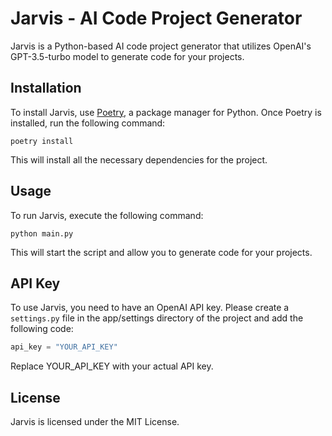 # Jarvis - AI Code Project Generator

Jarvis is a Python-based AI code project generator that utilizes OpenAI's GPT-3.5-turbo model to generate code for your projects.

## Installation

To install Jarvis, use [Poetry](https://python-poetry.org/), a package manager for Python. Once Poetry is installed, run the following command:

```
poetry install
```

This will install all the necessary dependencies for the project.

## Usage

To run Jarvis, execute the following command:

```
python main.py
```

This will start the script and allow you to generate code for your projects.

## API Key

To use Jarvis, you need to have an OpenAI API key. Please create a `settings.py` file in the app/settings directory of the project and add the following code:

```settings.py
api_key = "YOUR_API_KEY"
```

Replace YOUR_API_KEY with your actual API key.

## License

Jarvis is licensed under the MIT License.
